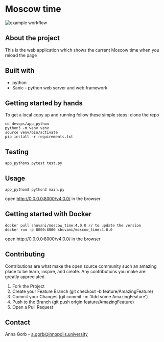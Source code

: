 # Moscow time

![example workflow](https://github.com/Shuvani/devops/actions/workflows/CI-CD.yaml/badge.svg)

## About the project
This is the web application which shows the current Moscow time when you reload the page

## Built with
- python
- Sanic - python web server and web framework

## Getting started by hands
To get a local copy up and running follow these simple steps:
clone the repo
```
cd devops/app_python
python3 -m venv venv
source venv/bin/activate
pip install -r requirements.txt
```

## Testing
```
app_python$ pytest test.py
```

## Usage
```
app_python$ python3 main.py
```
open http://0.0.0.0:8000/v4.0.0/ in the browser

## Getting started with Docker
```
docker pull shuvani/moscow_time:4.0.0 // to update the version
docker run -p 8000:8000 shuvani/moscow_time:4.0.0
```
open http://0.0.0.0:8000/v4.0.0/ in the browser

## Contributing
Contributions are what make the open source community such an amazing place to be learn, inspire, and create. Any contributions you make are greatly appreciated.

1. Fork the Project
2. Create your Feature Branch (git checkout -b feature/AmazingFeature)
3. Commit your Changes (git commit -m 'Add some AmazingFeature')
4. Push to the Branch (git push origin feature/AmazingFeature)
5. Open a Pull Request

## Contact
Anna Gorb - a.gorb@innopolis.university
